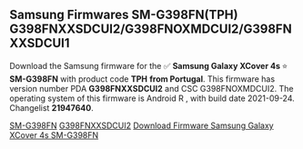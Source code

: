 <h2>Samsung Firmwares SM-G398FN(TPH) G398FNXXSDCUI2/G398FNOXMDCUI2/G398FNXXSDCUI1</h2>
Download the Samsung firmware for the ✅ <strong>Samsung Galaxy XCover 4s </strong> ⭐ <strong>SM-G398FN</strong> with product code <strong>TPH</strong> <strong> from Portugal</strong>. This firmware has version number PDA <strong>G398FNXXSDCUI2</strong> and CSC G398FNOXMDCUI2. The operating system of this firmware is Android R , with build date 2021-09-24. Changelist <strong>21947640</strong>.


[SM-G398FN](https://samfirm.shop/samsung/model/SM-G398FN)
[G398FNXXSDCUI2](https://samfirm.shop/samsung/pda/G398FNXXSDCUI2)
[Download Firmware Samsung Galaxy XCover 4s SM-G398FN](https://samfirm.shop/samsung/firmware/459630)
